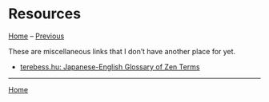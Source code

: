 <a name="0"></a>
# Resources

[Home](index#resources) – [Previous](books#0)

These are miscellaneous links that I don’t have another place for yet.

- [terebess.hu: Japanese-English Glossary of Zen Terms](https://terebess.hu/zen/szoto/szotar/szotar.html)

---
[Home](index#resources)

